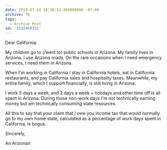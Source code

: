 ```yaml
---
date: 2018-07-24 14:38:51.000000000 -07:00
archive: fb
tags: 
  - Archive Post
id: '1532468331'
---
```


Dear California:

My children go to (/went to) public schools in Arizona. My family lives in Arizona. I use Arizona roads. On the rare occasions when I need emergency services, I need them in Arizona.

When I'm working in California I stay in California hotels, eat in California restaurants, and pay California sales and hospitality taxes. Meanwhile, my entire family, which I support financially, is still living in Arizona.

I work 5 days a week, and 2 days a week + holidays and other time off is all spent in Arizona. During those non-work days I'm not technically earning money but am technically consuming state resources.

All this to say that your claim that I owe you income tax that would normally go to my own home state, calculated as a percentage of work days spent in California, is bogus.

Sincerely,

An Arizonan
